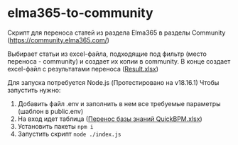 # elma365-to-community
Скрипт для переноса статей из раздела Elma365 в разделы Community (https://community.elma365.com/)

Выбирает статьи из excel-файла, подходящие под фильтр (место переноса - community) и создает их копии в community. В конце создает excel-файл с результатами переноса ([Result.xlsx](Result.xlsx))

Для запуска потребуется Node.js (Протестировано на v18.16.1)
Чтобы запустить нужно:
1) Добавить файл .env и заполнить в нем все требуемые параметры (шаблон в public.env)
2) На вход идет таблица ([Перенос базы знаний QuickBPM.xlsx](<Перенос базы знаний QuickBPM.xlsx>))
3) Установить пакеты ```npm i```
4) Запустить скрипт ```node ./index.js```